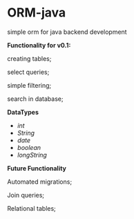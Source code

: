 # ORM-java

simple orm for java backend development

**Functionality for v0.1:**

creating tables;

select queries;

simple filtering;

search in database;

**DataTypes**
* *int*
* *String*
* *date*
* *boolean*
* *longString*

**Future Functionality**

Automated migrations;

Join queries;

Relational tables;
